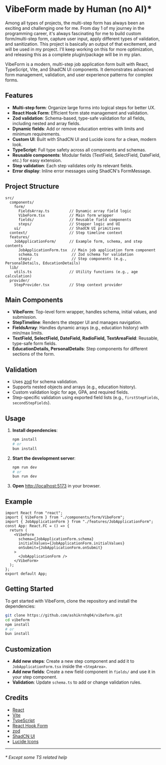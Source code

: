 # VibeForm made by Human (no AI)\*

Among all types of projects, the multi-step form has always been an exciting and challenging one for me. From day 1 of my journey in the programming career, it's always fascinating for me to build custom form/multi-step form, capture user input, apply different types of validation, and sanitization. This project is basically an output of that excitement, and will be used in my project. I'll keep working on this for more optimization, and releasing this as a complete plugin/package will be in my plan.

VibeForm is a modern, multi-step job application form built with React, TypeScript, Vite, and ShadCN UI components. It demonstrates advanced form management, validation, and user experience patterns for complex forms.

## Features

- **Multi-step form**: Organize large forms into logical steps for better UX.
- **React Hook Form**: Efficient form state management and validation.
- **Zod validation**: Schema-based, type-safe validation for all fields, including nested and array fields.
- **Dynamic fields**: Add or remove education entries with limits and minimum requirements.
- **Custom UI**: Built with ShadCN UI and Lucide icons for a clean, modern look.
- **TypeScript**: Full type safety across all components and schemas.
- **Reusable components**: Modular fields (TextField, SelectField, DateField, etc.) for easy extension.
- **Step validation**: Each step validates only its relevant fields.
- **Error display**: Inline error messages using ShadCN's FormMessage.

## Project Structure

```
src/
  components/
    form/
      FieldsArray.ts         // Dynamic array field logic
      VibeForm.tsx           // Main form wrapper
      fields/                // Reusable field components
      steps/                 // Stepper logic and UI
    ui/                      // ShadCN UI primitives
  context/                   // Step timeline context
  features/
    JobApplicationForm/      // Example form, schema, and step contents
      JobApplicationForm.tsx  // Main job application form component
      schema.ts               // Zod schema for validation
      steps/                  // Step components (e.g., PersonalDetails, EducationDetails)
  lib/
    utils.ts                 // Utility functions (e.g., age calculation)
  provider/
    StepProvider.tsx         // Step context provider
```

## Main Components

- **VibeForm**: Top-level form wrapper, handles schema, initial values, and submission.
- **StepTimeline**: Renders the stepper UI and manages navigation.
- **FieldsArray**: Handles dynamic arrays (e.g., education history) with min/max limits.
- **TextField, SelectField, DateField, RadioField, TextAreaField**: Reusable, type-safe form fields.
- **EducationDetails, PersonalDetails**: Step components for different sections of the form.

## Validation

- Uses [zod](https://zod.dev/) for schema validation.
- Supports nested objects and arrays (e.g., education history).
- Custom validation logic for age, GPA, and required fields.
- Step-specific validation using exported field lists (e.g., `firstStepFields`, `secondStepFields`).

## Usage

1. **Install dependencies**:
   ```bash
   npm install
   # or
   bun install
   ```
2. **Start the development server**:
   ```bash
   npm run dev
   # or
   bun run dev
   ```
3. **Open** [http://localhost:5173](http://localhost:5173) in your browser.

## Example

```tsx
import React from "react";
import { VibeForm } from "./components/form/VibeForm";
import { JobApplicationForm } from "./features/JobApplicationForm";
const App: React.FC = () => {
  return (
    <VibeForm
      schema={JobApplicationForm.schema}
      initialValues={JobApplicationForm.initialValues}
      onSubmit={JobApplicationForm.onSubmit}
    >
      <JobApplicationForm />
    </VibeForm>
  );
};
export default App;
```

## Getting Started

To get started with VibeForm, clone the repository and install the dependencies:

```bash
git clone https://github.com/ashikrnhq04/vibeform.git
cd vibeform
npm install
# or
bun install
```

## Customization

- **Add new steps**: Create a new step component and add it to `JobApplicationForm.tsx` inside the `<StepArea>`.
- **Add new fields**: Create a new field component in `fields/` and use it in your step component.
- **Validation**: Update `schema.ts` to add or change validation rules.

## Credits

- [React](https://react.dev/)
- [Vite](https://vitejs.dev/)
- [TypeScript](https://www.typescriptlang.org/)
- [React Hook Form](https://react-hook-form.com/)
- [zod](https://zod.dev/)
- [ShadCN UI](https://ui.shadcn.com/)
- [Lucide Icons](https://lucide.dev/)

---

###### \* Except some TS related help
